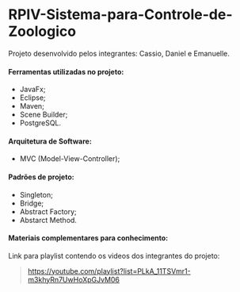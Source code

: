 # RPIV-Sistema-para-Controle-de-Zoologico

Projeto desenvolvido pelos integrantes: Cassio, Daniel e Emanuelle.

#### Ferramentas utilizadas no projeto:

- JavaFx;
- Eclipse;
- Maven;
- Scene Builder;
- PostgreSQL.

#### Arquitetura de Software:

- MVC (Model-View-Controller);

#### Padrões de projeto:

- Singleton;
- Bridge;
- Abstract Factory;
- Abstarct Method.

#### Materiais complementares para conhecimento:

Link para playlist contendo os videos dos integrantes do projeto: 
> https://youtube.com/playlist?list=PLkA_11TSVmr1-m3khyRn7UwHoXpGJvM06

